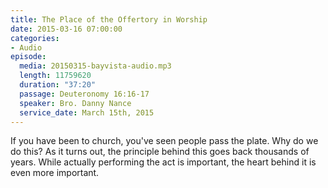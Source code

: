 ```yaml
---
title: The Place of the Offertory in Worship
date: 2015-03-16 07:00:00
categories:
- Audio
episode:
  media: 20150315-bayvista-audio.mp3
  length: 11759620
  duration: "37:20"
  passage: Deuteronomy 16:16-17
  speaker: Bro. Danny Nance
  service_date: March 15th, 2015
---
```

If you have been to church, you've seen people pass the plate. Why do we do this? As it turns out, the principle behind this goes back thousands of years. While actually performing the act is important, the heart behind it is even more important.